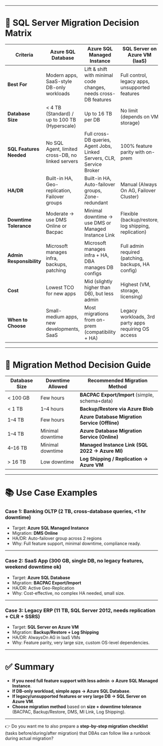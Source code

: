 
---

# 🧾 SQL Server Migration Decision Matrix

| Criteria                 | Azure SQL Database                                | Azure SQL Managed Instance                                             | SQL Server on Azure VM (IaaS)                        |
| ------------------------ | ------------------------------------------------- | ---------------------------------------------------------------------- | ---------------------------------------------------- |
| **Best For**             | Modern apps, SaaS-style DB-only workloads         | Lift & shift with minimal code changes, needs cross-DB features        | Full control, legacy apps, unsupported features      |
| **Database Size**        | < 4 TB (Standard) / up to 100 TB (Hyperscale)     | Up to 16 TB per DB                                                     | No limit (depends on VM storage)                     |
| **SQL Features Needed**  | No SQL Agent, limited cross-DB, no linked servers | Full cross-DB queries, Agent Jobs, Linked Servers, CLR, Service Broker | 100% feature parity with on-prem                     |
| **HA/DR**                | Built-in HA, Geo-replication, Failover groups     | Built-in HA, Auto-failover groups, Zone-redundant                      | Manual (Always On AG, Failover Cluster)              |
| **Downtime Tolerance**   | Moderate → use DMS Online or Bacpac               | Minimal downtime → use DMS or Managed Instance Link                    | Flexible (backup/restore, log shipping, replication) |
| **Admin Responsibility** | Microsoft manages infra, backups, patching        | Microsoft manages infra + HA, DBA manages DB configs                   | Full admin required (patching, backups, HA config)   |
| **Cost**                 | Lowest TCO for new apps                           | Mid (slightly higher than DB), but less admin                          | Highest (VM, storage, licensing)                     |
| **When to Choose**       | Small-medium apps, new developments, SaaS         | Most migrations from on-prem (compatibility + HA)                      | Legacy workloads, 3rd party apps requiring OS access |

---

# 🔀 Migration Method Decision Guide

| Database Size | Downtime Allowed | Recommended Migration Method                    |
| ------------- | ---------------- | ----------------------------------------------- |
| < 100 GB      | Few hours        | **BACPAC Export/Import** (simple, schema+data)  |
| < 1 TB        | 1–4 hours        | **Backup/Restore via Azure Blob**               |
| 1–4 TB        | Few hours        | **Azure Database Migration Service (Offline)**  |
| 1–4 TB        | Minimal downtime | **Azure Database Migration Service (Online)**   |
| 4–16 TB       | Minimal downtime | **Managed Instance Link (SQL 2022 → Azure MI)** |
| > 16 TB       | Low downtime     | **Log Shipping / Replication → Azure VM**       |

---

# 📚 Use Case Examples

### **Case 1: Banking OLTP (2 TB, cross-database queries, <1 hr downtime)**

* Target: **Azure SQL Managed Instance**
* Migration: **DMS Online**
* HA/DR: Auto-failover group across 2 regions
* Why: Full feature support, minimal downtime, compliance ready.

---

### **Case 2: SaaS App (300 GB, single DB, no legacy features, weekend downtime ok)**

* Target: **Azure SQL Database**
* Migration: **BACPAC Export/Import**
* HA/DR: Active Geo-Replication
* Why: Cost-effective, no complex HA needed, small size.

---

### **Case 3: Legacy ERP (11 TB, SQL Server 2012, needs replication + CLR + SSRS)**

* Target: **SQL Server on Azure VM**
* Migration: **Backup/Restore + Log Shipping**
* HA/DR: AlwaysOn AG in IaaS VMs
* Why: Feature parity, very large size, custom OS-level dependencies.

---

# ✅ Summary

* **If you need full feature support with less admin → Azure SQL Managed Instance**.
* **If DB-only workload, simple apps → Azure SQL Database**.
* **If legacy/unsupported features or very large DB → SQL Server on Azure VM**.
* **Choose migration method** based on **size + downtime tolerance** (BACPAC, Backup/Restore, DMS, MI Link, Log Shipping).

---

👉 Do you want me to also prepare a **step-by-step migration checklist** (tasks before/during/after migration) that DBAs can follow like a runbook during actual migration?
